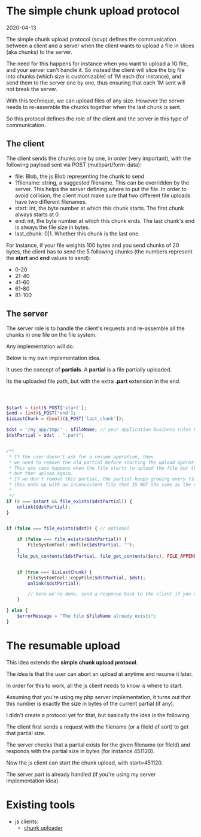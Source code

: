 The simple chunk upload protocol 
================
2020-04-13



The simple chunk upload protocol (scup) defines the communication between a client and a server when the client wants to upload
a file in slices (aka chunks) to the server.


The need for this happens for instance when you want to upload a 1G file, and your server can't handle it.
So instead the client will slice the big file into chunks (which size is customizable) of 1M each (for instance), and send them to the server one by one,
thus ensuring that each 1M sent will not break the server.

With this technique, we can upload files of any size. However the server needs to re-assemble the chunks together when the last chunk is sent.


So this protocol defines the role of the client and the server in this type of communication.



The client
------------

The client sends the chunks one by one, in order (very important), with the following payload sent via POST (multipart/form-data):

- file: Blob, the js Blob representing the chunk to send
- ?filename: string, a suggested filename. This can be overridden by the server.
            This helps the server defining where to put the file.
            In order to avoid collision, the client must make sure that two different file uploads have two different filenames.
- start: int, the byte number at which this chunk starts.
        The first chunk always starts at 0.
- end: int, the byte number at which this chunk ends.
        The last chunk's end is always the file size in bytes.        
- last_chunk: 0|1. Whether this chunk is the last one.


For instance, if your file weights 100 bytes and you send chunks of 20 bytes, the client has to send the 5 following chunks (the numbers represent the **start** and **end** values to send):

- 0-20
- 21-40
- 41-60
- 61-80
- 81-100






The server
-----------


The server role is to handle the client's requests and re-assemble all the chunks in one file on the file system.

Any implementation will do.

Below is my own implementation idea.

It uses the concept of **partials**.
A **partial** is a file partially uploaded.

Its the uploaded file path, but with the extra **.part** extension in the end.



```php



$start = (int)$_POST['start'];
$end = (int)$_POST['end'];
$isLastChunk = (bool)($_POST['last_chunk']);

$dst = '/my_app/tmp/' . $fileName; // your application business rules here...
$dstPartial = $dst . ".part";


/**
 * If the user doesn't ask for a resume operation, then
 * we need to remove the old partial before starting the upload operation.
 * This use case happens when the file starts to upload the file but then abort,
 * but then upload again.
 * If we don't remove this partial, the partial keeps growing every time the user upload new chunks,
 * this ends up with an inconsistent file that IS NOT the same as the original file that the user wanted to upload.
 *
 */
if (0 === $start && file_exists($dstPartial)) {
    unlink($dstPartial);
}


if (false === file_exists($dst)) { // optional

    if (false === file_exists($dstPartial)) {
        FileSystemTool::mkfile($dstPartial, "");
    }
    file_put_contents($dstPartial, file_get_contents($src), FILE_APPEND);


    if (true === $isLastChunk) {
        FileSystemTool::copyFile($dstPartial, $dst);
        unlink($dstPartial);

        // here we're done, send a response back to the client if you need to...
    }

} else {
    $errorMessage = "The file $fileName already exists";
}
```








The resumable upload 
============ 


This idea extends the **simple chunk upload protocol**.

The idea is that the user can abort an upload at anytime and resume it later.

In order for this to work, all the js client needs to know is where to start.
 
Assuming that you're using my php server implementation, it turns out that this number
is exactly the size in bytes of the current partial (if any).


I didn't create a protocol yet for that, but basically the idea is the following.

The client first sends a request with the filename (or a fileId of sort) to get that partial size.

The server checks that a partial exists for the given filename (or fileId) and responds with the partial size in bytes (for instance 451120).

Now the js client can start the chunk upload, with start=451120. 

The server part is already handled (if you're using my server implementation idea).





Existing tools
============

- js clients:
    - [chunk uploader](https://github.com/lingtalfi/js-chunk-uploader)


